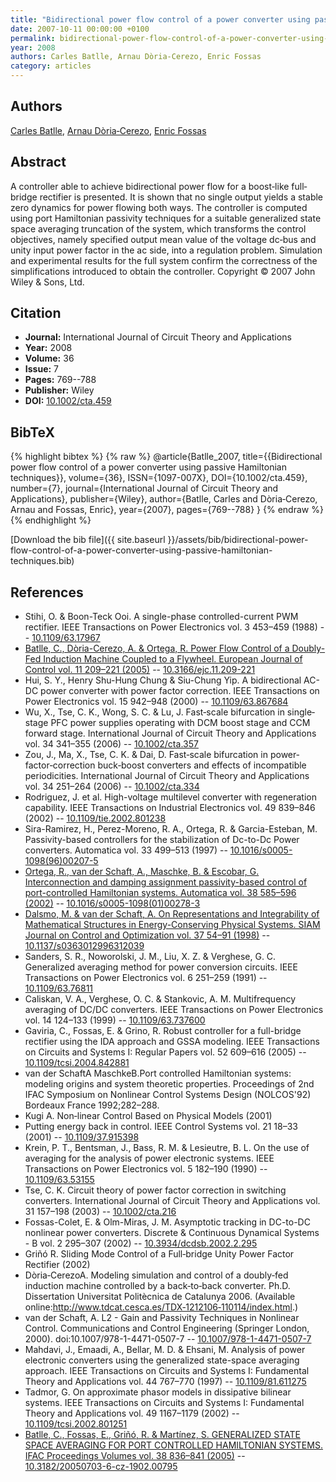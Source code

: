 ```yaml
---
title: "Bidirectional power flow control of a power converter using passive Hamiltonian techniques"
date: 2007-10-11 00:00:00 +0100
permalink: bidirectional-power-flow-control-of-a-power-converter-using-passive-hamiltonian-techniques
year: 2008
authors: Carles Batlle, Arnau Dòria‐Cerezo, Enric Fossas
category: articles
---
```

 
## Authors
[Carles Batlle](authors/carles-batlle), [Arnau Dòria‐Cerezo](authors/arnau-doria-cerezo), [Enric Fossas](authors/enric-fossas)
 
## Abstract
A controller able to achieve bidirectional power flow for a boost‐like full‐bridge rectifier is presented. It is shown that no single output yields a stable zero dynamics for power flowing both ways. The controller is computed using port Hamiltonian passivity techniques for a suitable generalized state space averaging truncation of the system, which transforms the control objectives, namely specified output mean value of the voltage dc‐bus and unity input power factor in the ac side, into a regulation problem. Simulation and experimental results for the full system confirm the correctness of the simplifications introduced to obtain the controller. Copyright © 2007 John Wiley &amp; Sons, Ltd.
 
## Citation
- **Journal:** International Journal of Circuit Theory and Applications
- **Year:** 2008
- **Volume:** 36
- **Issue:** 7
- **Pages:** 769--788
- **Publisher:** Wiley
- **DOI:** [10.1002/cta.459](https://doi.org/10.1002/cta.459)
 
## BibTeX
{% highlight bibtex %}
{% raw %}
@article{Batlle_2007,
  title={{Bidirectional power flow control of a power converter using passive Hamiltonian techniques}},
  volume={36},
  ISSN={1097-007X},
  DOI={10.1002/cta.459},
  number={7},
  journal={International Journal of Circuit Theory and Applications},
  publisher={Wiley},
  author={Batlle, Carles and Dòria‐Cerezo, Arnau and Fossas, Enric},
  year={2007},
  pages={769--788}
}
{% endraw %}
{% endhighlight %}
 
[Download the bib file]({{ site.baseurl }}/assets/bib/bidirectional-power-flow-control-of-a-power-converter-using-passive-hamiltonian-techniques.bib)
 
## References
- Stihi, O. & Boon-Teck Ooi. A single-phase controlled-current PWM rectifier. IEEE Transactions on Power Electronics vol. 3 453–459 (1988) -- [10.1109/63.17967](https://doi.org/10.1109/63.17967)
- [Batlle, C., Dòria-Cerezo, A. & Ortega, R. Power Flow Control of a Doubly-Fed Induction Machine Coupled to a Flywheel. European Journal of Control vol. 11 209–221 (2005)](power-flow-control-of-a-doubly-fed-induction-machine-coupled-to-a-flywheel) -- [10.3166/ejc.11.209-221](https://doi.org/10.3166/ejc.11.209-221)
- Hui, S. Y., Henry Shu-Hung Chung & Siu-Chung Yip. A bidirectional AC-DC power converter with power factor correction. IEEE Transactions on Power Electronics vol. 15 942–948 (2000) -- [10.1109/63.867684](https://doi.org/10.1109/63.867684)
- Wu, X., Tse, C. K., Wong, S. C. & Lu, J. Fast‐scale bifurcation in single‐stage PFC power supplies operating with DCM boost stage and CCM forward stage. International Journal of Circuit Theory and Applications vol. 34 341–355 (2006) -- [10.1002/cta.357](https://doi.org/10.1002/cta.357)
- Zou, J., Ma, X., Tse, C. K. & Dai, D. Fast‐scale bifurcation in power‐factor‐correction buck‐boost converters and effects of incompatible periodicities. International Journal of Circuit Theory and Applications vol. 34 251–264 (2006) -- [10.1002/cta.334](https://doi.org/10.1002/cta.334)
- Rodriguez, J. et al. High-voltage multilevel converter with regeneration capability. IEEE Transactions on Industrial Electronics vol. 49 839–846 (2002) -- [10.1109/tie.2002.801238](https://doi.org/10.1109/tie.2002.801238)
- Sira-Ramirez, H., Perez-Moreno, R. A., Ortega, R. & Garcia-Esteban, M. Passivity-based controllers for the stabilization of Dc-to-Dc Power converters. Automatica vol. 33 499–513 (1997) -- [10.1016/s0005-1098(96)00207-5](https://doi.org/10.1016/s0005-1098(96)00207-5)
- [Ortega, R., van der Schaft, A., Maschke, B. & Escobar, G. Interconnection and damping assignment passivity-based control of port-controlled Hamiltonian systems. Automatica vol. 38 585–596 (2002)](interconnection-and-damping-assignment-passivity-based-control-of-port-controlled-hamiltonian-systems) -- [10.1016/s0005-1098(01)00278-3](https://doi.org/10.1016/s0005-1098(01)00278-3)
- [Dalsmo, M. & van der Schaft, A. On Representations and Integrability of Mathematical Structures in Energy-Conserving Physical Systems. SIAM Journal on Control and Optimization vol. 37 54–91 (1998)](on-representations-and-integrability-of-mathematical-structures-in-energy-conserving-physical-systems) -- [10.1137/s0363012996312039](https://doi.org/10.1137/s0363012996312039)
- Sanders, S. R., Noworolski, J. M., Liu, X. Z. & Verghese, G. C. Generalized averaging method for power conversion circuits. IEEE Transactions on Power Electronics vol. 6 251–259 (1991) -- [10.1109/63.76811](https://doi.org/10.1109/63.76811)
- Caliskan, V. A., Verghese, O. C. & Stankovic, A. M. Multifrequency averaging of DC/DC converters. IEEE Transactions on Power Electronics vol. 14 124–133 (1999) -- [10.1109/63.737600](https://doi.org/10.1109/63.737600)
- Gaviria, C., Fossas, E. & Grino, R. Robust controller for a full-bridge rectifier using the IDA approach and GSSA modeling. IEEE Transactions on Circuits and Systems I: Regular Papers vol. 52 609–616 (2005) -- [10.1109/tcsi.2004.842881](https://doi.org/10.1109/tcsi.2004.842881)
- van der SchaftA MaschkeB.Port controlled Hamiltonian systems: modeling origins and system theoretic properties. Proceedings of 2nd IFAC Symposium on Nonlinear Control Systems Design (NOLCOS'92) Bordeaux France 1992;282–288.
- Kugi A. Non‐linear Control Based on Physical Models (2001)
- Putting energy back in control. IEEE Control Systems vol. 21 18–33 (2001) -- [10.1109/37.915398](https://doi.org/10.1109/37.915398)
- Krein, P. T., Bentsman, J., Bass, R. M. & Lesieutre, B. L. On the use of averaging for the analysis of power electronic systems. IEEE Transactions on Power Electronics vol. 5 182–190 (1990) -- [10.1109/63.53155](https://doi.org/10.1109/63.53155)
- Tse, C. K. Circuit theory of power factor correction in switching converters. International Journal of Circuit Theory and Applications vol. 31 157–198 (2003) -- [10.1002/cta.216](https://doi.org/10.1002/cta.216)
- Fossas-Colet, E. & Olm-Miras, J. M. Asymptotic tracking in DC-to-DC nonlinear power converters. Discrete &amp; Continuous Dynamical Systems - B vol. 2 295–307 (2002) -- [10.3934/dcdsb.2002.2.295](https://doi.org/10.3934/dcdsb.2002.2.295)
- Griñó R. Sliding Mode Control of a Full‐bridge Unity Power Factor Rectifier (2002)
- Dòria‐CerezoA. Modeling simulation and control of a doubly‐fed induction machine controlled by a back‐to‐back converter. Ph.D. Dissertation Universitat Politècnica de Catalunya 2006. (Available online:http://www.tdcat.cesca.es/TDX‐1212106‐110114/index.html.)
- van der Schaft, A. L2 - Gain and Passivity Techniques in Nonlinear Control. Communications and Control Engineering (Springer London, 2000). doi:10.1007/978-1-4471-0507-7 -- [10.1007/978-1-4471-0507-7](https://doi.org/10.1007/978-1-4471-0507-7)
- Mahdavi, J., Emaadi, A., Bellar, M. D. & Ehsani, M. Analysis of power electronic converters using the generalized state-space averaging approach. IEEE Transactions on Circuits and Systems I: Fundamental Theory and Applications vol. 44 767–770 (1997) -- [10.1109/81.611275](https://doi.org/10.1109/81.611275)
- Tadmor, G. On approximate phasor models in dissipative bilinear systems. IEEE Transactions on Circuits and Systems I: Fundamental Theory and Applications vol. 49 1167–1179 (2002) -- [10.1109/tcsi.2002.801251](https://doi.org/10.1109/tcsi.2002.801251)
- [Batlle, C., Fossas, E., Griñó, R. & Martínez, S. GENERALIZED STATE SPACE AVERAGING FOR PORT CONTROLLED HAMILTONIAN SYSTEMS. IFAC Proceedings Volumes vol. 38 836–841 (2005)](generalized-state-space-averaging-for-port-controlled-hamiltonian-systems) -- [10.3182/20050703-6-cz-1902.00795](https://doi.org/10.3182/20050703-6-cz-1902.00795)

